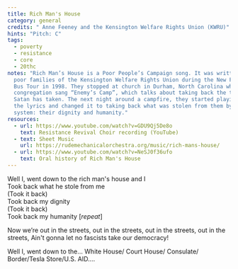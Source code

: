 ```yaml
---
title: Rich Man's House
category: general
credits: " Anne Feeney and the Kensington Welfare Rights Union (KWRU)"
hints: "Pitch: C"
tags:
  - poverty
  - resistance
  - core
  - 20thc
notes: "Rich Man’s House is a Poor People’s Campaign song. It was written by
  poor families of the Kensington Welfare Rights Union during the New Freedom
  Bus Tour in 1998. They stopped at church in Durham, North Carolina where the
  congregation sang “Enemy’s Camp”, which talks about taking back the things
  Satan has taken. The next night around a campfire, they started playing with
  the lyrics and changed it to taking back what was stolen from them by the
  system: their dignity and humanity."
resources:
  - url: https://www.youtube.com/watch?v=GDU9Qj5De8o
    text: Resistance Revival Choir recording (YouTube)
  - text: Sheet Music
    url: https://rudemechanicalorchestra.org/music/rich-mans-house/
  - url: https://www.youtube.com/watch?v=NeSJ0f36ufo
    text: Oral history of Rich Man's House
---
```

Well I, went down to the rich man's house and I\
Took back what he stole from me\
(Took it back)\
Took back my dignity\
(Took it back)\
Took back my humanity [*repeat*]

Now we’re out in the streets,
out in the streets,
out in the streets,
out in the streets,
Ain't gonna let no fascists take our democracy!  

Well I, went down to the… White House/ Court House/ Consulate/ Border/Tesla Store/U.S. AID….
